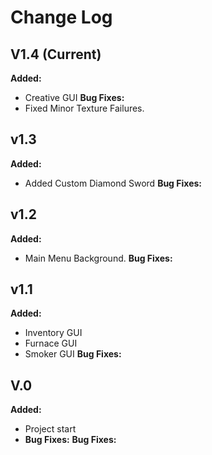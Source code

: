 # Change Log

## V1.4 (Current)
**Added:**
- Creative GUI
**Bug Fixes:**
- Fixed Minor Texture Failures.
## v1.3
**Added:**
- Added Custom Diamond Sword
**Bug Fixes:**
## v1.2
**Added:**
- Main Menu Background.
**Bug Fixes:**

## v1.1
**Added:**
- Inventory GUI
- Furnace GUI
- Smoker GUI
**Bug Fixes:**
## V.0
**Added:**
- Project start
- **Bug Fixes:**
**Bug Fixes:**
